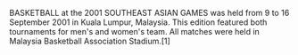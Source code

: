 BASKETBALL at the 2001 SOUTHEAST ASIAN GAMES was held from 9 to 16 September 2001 in Kuala Lumpur, Malaysia. This edition featured both tournaments for men's and women's team. All matches were held in Malaysia Basketball Association Stadium.[1]
